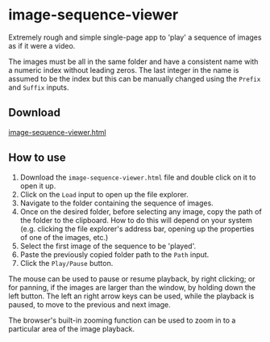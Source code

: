 # image-sequence-viewer
Extremely rough and simple single-page app to 'play' a sequence of images as if it were a video.

The images must be all in the same folder and have a consistent name with a numeric index without leading zeros. The last integer in the name is assumed to be the index but this can be manually changed using the `Prefix` and `Suffix` inputs.

## Download

[image-sequence-viewer.html](https://github.com/JaumeRibas/image-sequence-viewer/releases/download/v1.1.1/image-sequence-viewer.html)

## How to use

1. Download the `image-sequence-viewer.html` file and double click on it to open it up.
2. Click on the `Load` input to open up the file explorer.
3. Navigate to the folder containing the sequence of images.
4. Once on the desired folder, before selecting any image, copy the path of the folder to the clipboard. How to do this will depend on your system (e.g. clicking the file explorer's address bar, opening up the properties of one of the images, etc.)
5. Select the first image of the sequence to be 'played'.
6. Paste the previously copied folder path to the `Path` input.
7. Click the `Play/Pause` button.

The mouse can be used to pause or resume playback, by right clicking; or for panning, if the images are larger than the window, by holding down the left button.
The left an right arrow keys can be used, while the playback is paused, to move to the previous and next image.

The browser's built-in zooming function can be used to zoom in to a particular area of the image playback.
